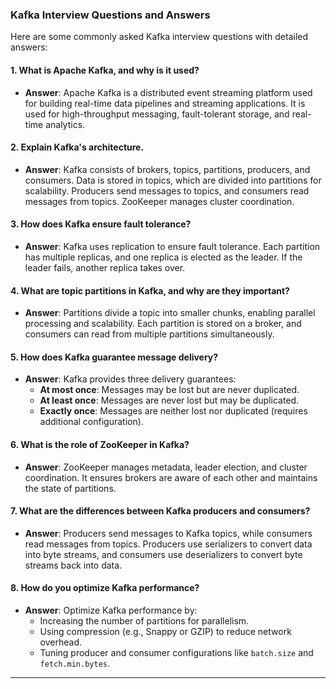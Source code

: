 ### Kafka Interview Questions and Answers

Here are some commonly asked Kafka interview questions with detailed answers:

#### 1. **What is Apache Kafka, and why is it used?**
- **Answer**: Apache Kafka is a distributed event streaming platform used for building real-time data pipelines and streaming applications. It is used for high-throughput messaging, fault-tolerant storage, and real-time analytics.

#### 2. **Explain Kafka's architecture.**
- **Answer**: Kafka consists of brokers, topics, partitions, producers, and consumers. Data is stored in topics, which are divided into partitions for scalability. Producers send messages to topics, and consumers read messages from topics. ZooKeeper manages cluster coordination.

#### 3. **How does Kafka ensure fault tolerance?**
- **Answer**: Kafka uses replication to ensure fault tolerance. Each partition has multiple replicas, and one replica is elected as the leader. If the leader fails, another replica takes over.

#### 4. **What are topic partitions in Kafka, and why are they important?**
- **Answer**: Partitions divide a topic into smaller chunks, enabling parallel processing and scalability. Each partition is stored on a broker, and consumers can read from multiple partitions simultaneously.

#### 5. **How does Kafka guarantee message delivery?**
- **Answer**: Kafka provides three delivery guarantees:
  - **At most once**: Messages may be lost but are never duplicated.
  - **At least once**: Messages are never lost but may be duplicated.
  - **Exactly once**: Messages are neither lost nor duplicated (requires additional configuration).

#### 6. **What is the role of ZooKeeper in Kafka?**
- **Answer**: ZooKeeper manages metadata, leader election, and cluster coordination. It ensures brokers are aware of each other and maintains the state of partitions.

#### 7. **What are the differences between Kafka producers and consumers?**
- **Answer**: Producers send messages to Kafka topics, while consumers read messages from topics. Producers use serializers to convert data into byte streams, and consumers use deserializers to convert byte streams back into data.

#### 8. **How do you optimize Kafka performance?**
- **Answer**: Optimize Kafka performance by:
  - Increasing the number of partitions for parallelism.
  - Using compression (e.g., Snappy or GZIP) to reduce network overhead.
  - Tuning producer and consumer configurations like `batch.size` and `fetch.min.bytes`.

---

